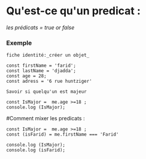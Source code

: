 # Qu'est-ce qu'un predicat :

_les prédicats = true or false_
 
### Exemple 


`fiche identité:_créer un objet_
` 
``` 
const firstName = 'farid';
const lastName = 'djadda';
const age = 28;
const adress = '6 rue huntziger'
```

`Savoir si quelqu'un est majeur`

```
const IsMajor =  me.age >=18 ; 
console.log (IsMajor);
```

#Comment mixer les predicats :

```
const IsMajor =  me.age >=18 ; 
const (isFarid) = me.firstName === 'Farid'

console.log (IsMajor);
console.log (isFarid);
```